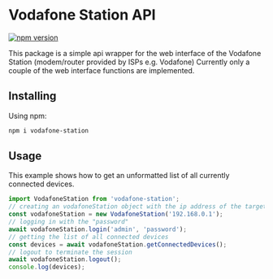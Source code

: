 # Vodafone Station API

[![npm version](https://img.shields.io/npm/v/vodafone-station.svg)](https://www.npmjs.org/package/vodafone-station)

This package is a simple api wrapper for the web interface of the Vodafone Station (modem/router provided by ISPs e.g. Vodafone)
Currently only a couple of the web interface functions are implemented.

## Installing
Using npm:

```bash
npm i vodafone-station
```

## Usage

This example shows how to get an unformatted list of all currently connected devices.

```javascript
import VodafoneStation from 'vodafone-station';
// creating an vodafoneStation object with the ip address of the target
const vodafoneStation = new VodafoneStation('192.168.0.1');
// logging in with the "password"
await vodafoneStation.login('admin', 'password');
// getting the list of all connected devices
const devices = await vodafoneStation.getConnectedDevices();
// logout to terminate the session
await vodafoneStation.logout();
console.log(devices);
```